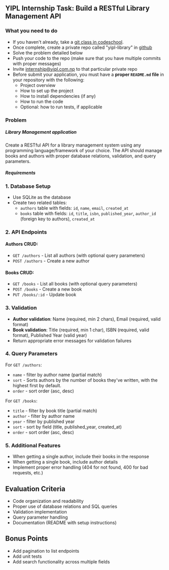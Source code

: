 ## YIPL Internship Task: Build a RESTful Library Management API

### **What you need to do**

* If you haven't already, take a [git class in codeschool](https://www.simplilearn.com/learn-git-basics-skillup).
* Once complete, create a private repo called "yipl-library" in [github](https://github.com/new)
* Solve the problem detailed below
* Push your code to the repo (make sure that you have multiple commits with proper messages) 
* Invite internship@yipl.com.np to that particular private repo
* Before submit your application, you must have a **proper `README.md` file** in your repository with the following:
  * Project overview
  * How to set up the project
  * How to install dependencies (if any)
  * How to run the code  
  * Optional: how to run tests, if applicable

### **Problem**

##### **Library Management application** 
Create a RESTful API for a library management system using any programming language/framework of your choice. The API should manage books and authors with proper database relations, validation, and query parameters.

##### **Requirements**
### 1. Database Setup
- Use SQLite as the database
- Create two related tables:
  - `authors` table with fields: `id`, `name`, `email`, `created_at`
  - `books` table with fields: `id`, `title`, `isbn`, `published_year`, `author_id` (foreign key to authors), `created_at`

### 2. API Endpoints

#### Authors CRUD:
- `GET /authors` - List all authors (with optional query parameters)
- `POST /authors` - Create a new author

#### Books CRUD:
- `GET /books` - List all books (with optional query parameters)
- `POST /books` - Create a new book
- `PUT /books/:id` - Update book

### 3. Validation
- **Author validation**: Name (required, min 2 chars), Email (required, valid format)
- **Book validation**: Title (required, min 1 char), ISBN (required, valid format), Published Year (valid year)
- Return appropriate error messages for validation failures

### 4. Query Parameters
For `GET /authors`:
- `name` - filter by author name (partial match)
- `sort` - Sorts authors by the number of books they've written, with the highest first by default.
- `order` - sort order (asc, desc)

For `GET /books`:
- `title` - filter by book title (partial match)
- `author` - filter by author name
- `year` - filter by published year
- `sort` - sort by field (title, published_year, created_at)
- `order` - sort order (asc, desc)

### 5. Additional Features
- When getting a single author, include their books in the response
- When getting a single book, include author details
- Implement proper error handling (404 for not found, 400 for bad requests, etc.)

## Evaluation Criteria
- Code organization and readability
- Proper use of database relations and SQL queries
- Validation implementation
- Query parameter handling
- Documentation (README with setup instructions)

## Bonus Points
- Add pagination to list endpoints
- Add unit tests
- Add search functionality across multiple fields